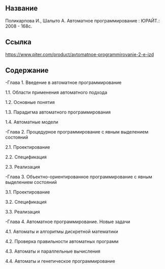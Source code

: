 ## Название

 Поликарпова И., Шалыто А. Автоматное программирование : ЮРАЙТ.: 2008 - 168с.

## Ссылка

https://www.piter.com/product/avtomatnoe-programmirovanie-2-e-izd

## Содержание

-Глава 1. Введение в автоматное программирование

1.1. Области применения автоматного подхода

1.2. Основные понятия

1.3. Парадигма автоматного программирования

1.4. Автоматные модели 

-Глава 2. Процедурное программирование с явным выделением состояний 

2.1. Проектирование

2.2. Спецификация

2.3. Реализация 

-Глава 3. Объектно-ориентированное программирование с явным выделением состояний 

3.1. Проектирование

3.2. Спецификация 

3.3. Реализация 

-Глава 4. Автоматное программирование. Новые задачи 

4.1. Автоматы и алгоритмы дискретной математики

4.2. Проверка правильности автоматных программ 

4.3. Автоматы и параллельные вычисления 

4.4. Автоматы и генетическое программирование



